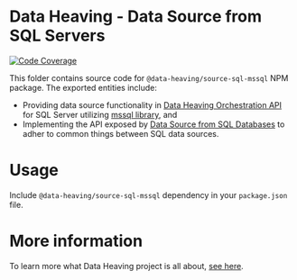 # Data Heaving - Data Source from SQL Servers
[![Code Coverage](https://codecov.io/gh/DataHeaving/source-sql/branch/develop/graph/badge.svg?flag=mssql)](https://codecov.io/gh/DataHeaving/source-sql)

This folder contains source code for `@data-heaving/source-sql-mssql` NPM package.
The exported entities include:
- Providing data source functionality in [Data Heaving Orchestration API](https://github.com/DataHeaving/orchestration/pipelines) for SQL Server utilizing [mssql library](https://github.com/tediousjs/node-mssql), and
- Implementing the API exposed by [Data Source from SQL Databases](../api) to adher to common things between SQL data sources.

# Usage
Include `@data-heaving/source-sql-mssql` dependency in your `package.json` file.

# More information
To learn more what Data Heaving project is all about, [see here](https://github.com/DataHeaving/orchestration).
